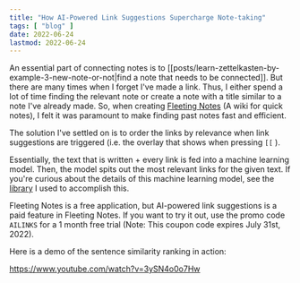 ```yaml
---
title: "How AI-Powered Link Suggestions Supercharge Note-taking"
tags: [ "blog" ]
date: 2022-06-24
lastmod: 2022-06-24
---
```

An essential part of connecting notes is to [[posts/learn-zettelkasten-by-example-3-new-note-or-not|find a note that needs to be connected]]. But there are many times when I forget I've made a link. Thus, I either spend a lot of time finding the relevant note or create a note with a title similar to a note I've already made. So, when creating [Fleeting Notes](https://fleetingnotes.app) (A wiki for quick notes), I felt it was paramount to make finding past notes fast and efficient. 

The solution I've settled on is to order the links by relevance when link suggestions are triggered (i.e. the overlay that shows when pressing `[[` ).

Essentially, the text that is written + every link is fed into a machine learning model. Then, the model spits out the most relevant links for the given text. If you're curious about the details of this machine learning model, see the [library](https://www.npmjs.com/package/@tensorflow-models/universal-sentence-encoder) I used to accomplish this.

Fleeting Notes is a free application, but AI-powered link suggestions is a paid feature in Fleeting Notes. If you want to try it out, use the promo code `AILINKS` for a 1 month free trial (Note: This coupon code expires July 31st, 2022).

Here is a demo of the sentence similarity ranking in action:

https://www.youtube.com/watch?v=3ySN4o0o7Hw
